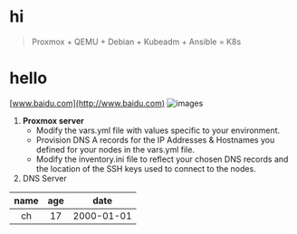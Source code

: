 # hi
> Proxmox + QEMU + Debian + Kubeadm + Ansible = K8s

hello
======
[www.baidu.com](http://www.baidu.com)
![images]()
1. **Proxmox server**
    - Modify the vars.yml file with values specific to your environment.
    + Provision DNS A records for the IP Addresses & Hostnames you defined for your nodes in the vars.yml file.
    * Modify the inventory.ini file to reflect your chosen DNS records and the location of the SSH keys used to connect to the nodes.
2. DNS Server

name|age|date
:---:|:---:|:---:
ch|17|2000-01-01
